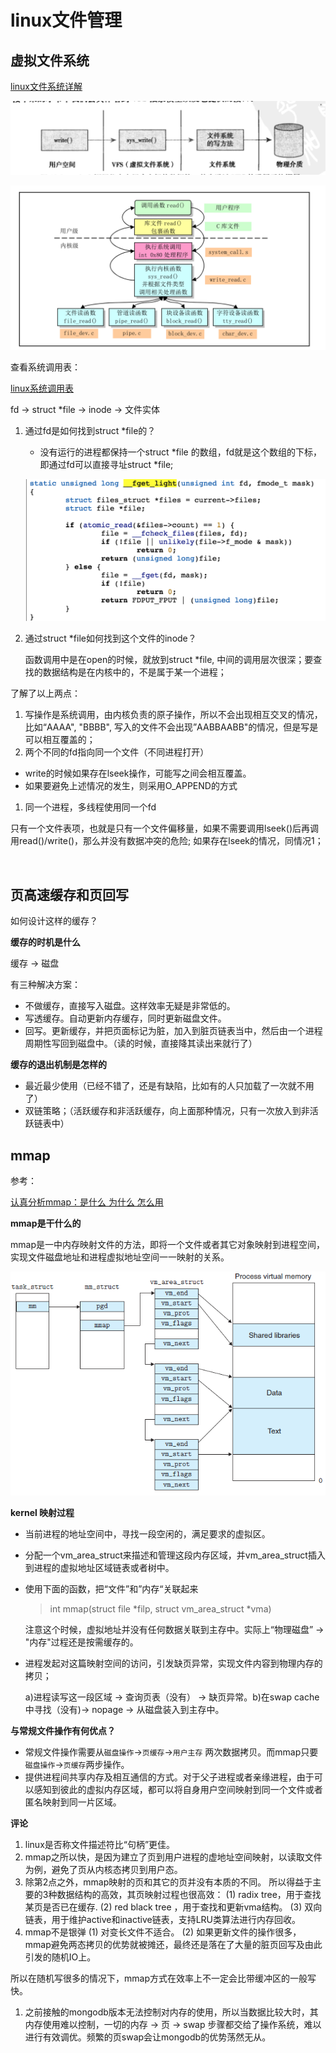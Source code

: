 # linux文件管理

## 虚拟文件系统

[linux文件系统详解](https://blog.csdn.net/freeking101/article/details/78223455)



![image-20180425165716332](image-20180425165716332.png)



![image-20180426104547721](image-20180426104547721.png)



查看系统调用表：

[linux系统调用表](https://blog.csdn.net/sinat_26227857/article/details/44244433)



fd -> struct *file -> inode -> 文件实体

1. 通过fd是如何找到struct *file的？

   - 没有运行的进程都保持一个struct *file 的数组，fd就是这个数组的下标，即通过fd可以直接寻址struct *file;

   ![image-20180426144440782](image-20180426144440782.png)

2. 通过struct *file如何找到这个文件的inode？

    函数调用中是在open的时候，就放到struct *file, 中间的调用层次很深；要查找的数据结构是在内核中的，不是属于某一个进程；

了解了以上两点：

1. 写操作是系统调用，由内核负责的原子操作，所以不会出现相互交叉的情况，比如“AAAA", "BBBB", 写入的文件不会出现”AABBAABB"的情况，但是写是可以相互覆盖的；
2. 两个不同的fd指向同一个文件（不同进程打开）

- write的时候如果存在lseek操作，可能写之间会相互覆盖。
- 如果要避免上述情况的发生，则采用O_APPEND的方式

1. 同一个进程，多线程使用同一个fd

只有一个文件表项，也就是只有一个文件偏移量，如果不需要调用lseek()后再调用read()/write()，那么并没有数据冲突的危险; 如果存在lseek的情况，同情况1；

​

## 页高速缓存和页回写

如何设计这样的缓存？

**缓存的时机是什么**

缓存 -> 磁盘

有三种解决方案：

- 不做缓存，直接写入磁盘。这样效率无疑是非常低的。
- 写透缓存。自动更新内存缓存，同时更新磁盘文件。
- 回写。更新缓存，并把页面标记为脏，加入到脏页链表当中，然后由一个进程周期性写回到磁盘中。（读的时候，直接降其读出来就行了）

**缓存的退出机制是怎样的**

- 最近最少使用（已经不错了，还是有缺陷，比如有的人只加载了一次就不用了）
- 双链策略；（活跃缓存和非活跃缓存，向上面那种情况，只有一次放入到非活跃链表中）



## mmap

参考：

[认真分析mmap：是什么 为什么 怎么用](http://www.cnblogs.com/huxiao-tee/p/4660352.html)

**mmap是干什么的**

mmap是一中内存映射文件的方法，即将一个文件或者其它对象映射到进程空间，实现文件磁盘地址和进程虚拟地址空间一一映射的关系。

![image-20180410163155420](image-20180410163155420.png)

**kernel 映射过程**

- 当前进程的地址空间中，寻找一段空闲的，满足要求的虚拟区。

- 分配一个vm_area_struct来描述和管理这段内存区域，并vm_area_struct插入到进程的虚拟地址区域链表或者树中。

- 使用下面的函数，把“文件”和”内存“关联起来

  > int mmap(struct file *filp, struct vm_area_struct *vma)

  注意这个时候，虚拟地址并没有任何数据关联到主存中。实际上“物理磁盘” -> "内存"过程还是按需缓存的。

- 进程发起对这篇映射空间的访问，引发缺页异常，实现文件内容到物理内存的拷贝；

  a)进程读写这一段区域 -> 查询页表（没有） -> 缺页异常。b)在swap cache中寻找（没有)-> nopage -> 从磁盘装入到主存中。

**与常规文件操作有何优点？**

- 常规文件操作需要从`磁盘操作`->`页缓存`->`用户主存` 两次数据拷贝。而mmap只要`磁盘操作`->`页缓存`两步操作。
- 提供进程间共享内存及相互通信的方式。对于父子进程或者亲缘进程，由于可以感知到彼此的虚拟内存区域，都可以将自身用户空间映射到同一个文件或者匿名映射到同一片区域。

**评论**

1. linux是否称文件描述符比“句柄”更佳。
2. mmap之所以快，是因为建立了页到用户进程的虚地址空间映射，以读取文件为例，避免了页从内核态拷贝到用户态。
3. 除第2点之外，mmap映射的页和其它的页并没有本质的不同。
   所以得益于主要的3种数据结构的高效，其页映射过程也很高效：
   (1) radix tree，用于查找某页是否已在缓存.
   (2) red black tree ，用于查找和更新vma结构。
   (3) 双向链表，用于维护active和inactive链表，支持LRU类算法进行内存回收。
4. mmap不是银弹
   (1) 对变长文件不适合。
   (2) 如果更新文件的操作很多，mmap避免两态拷贝的优势就被摊还，最终还是落在了大量的脏页回写及由此引发的随机IO上。

所以在随机写很多的情况下，mmap方式在效率上不一定会比带缓冲区的一般写快。

1. 之前接触的mongodb版本无法控制对内存的使用，所以当数据比较大时，其内存使用难以控制，一切的内存 -> 页 -> swap 步骤都交给了操作系统，难以进行有效调优。频繁的页swap会让mongodb的优势荡然无从。

